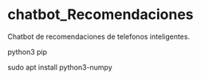 # chatbot_Recomendaciones
Chatbot de recomendaciones de telefonos inteligentes.


python3
pip

sudo apt install python3-numpy
